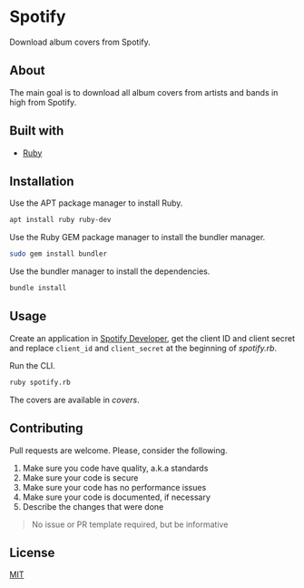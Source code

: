 # Spotify

Download album covers from Spotify.

## About

The main goal is to download all album covers from artists and bands in high from Spotify.

## Built with

- [Ruby](https://www.ruby-lang.org/en/)

## Installation

Use the APT package manager to install Ruby.

```sh
apt install ruby ruby-dev
```

Use the Ruby GEM package manager to install the bundler manager.

```sh
sudo gem install bundler
```

Use the bundler manager to install the dependencies.

```sh
bundle install
```

## Usage

Create an application in [Spotify Developer](https://developer.spotify.com/dashboard), get the client ID and client secret and replace `client_id` and `client_secret` at the beginning of _spotify.rb_.

Run the CLI.

```sh
ruby spotify.rb
```

The covers are available in *covers*.

## Contributing

Pull requests are welcome. Please, consider the following.

1. Make sure you code have quality, a.k.a standards
2. Make sure your code is secure
3. Make sure your code has no performance issues
4. Make sure your code is documented, if necessary
5. Describe the changes that were done

> No issue or PR template required, but be informative

## License

[MIT](./LICENSE.md)
